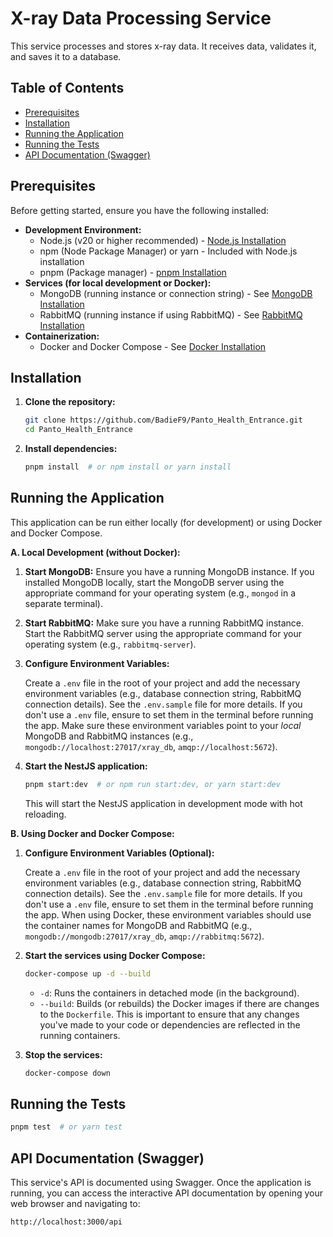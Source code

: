 # X-ray Data Processing Service

This service processes and stores x-ray data. It receives data, validates it, and saves it to a database.

## Table of Contents

- [Prerequisites](#prerequisites)
- [Installation](#installation)
- [Running the Application](#running-the-application)
- [Running the Tests](#running-the-tests)
- [API Documentation (Swagger)](#api-documentation-swagger)

## Prerequisites

Before getting started, ensure you have the following installed:

- **Development Environment:**
  - Node.js (v20 or higher recommended) - [Node.js Installation](https://nodejs.org/)
  - npm (Node Package Manager) or yarn - Included with Node.js installation
  - pnpm (Package manager) - [pnpm Installation](https://pnpm.io/installation)
- **Services (for local development or Docker):**
  - MongoDB (running instance or connection string) - See [MongoDB Installation](https://www.mongodb.com/try/download/community)
  - RabbitMQ (running instance if using RabbitMQ) - See [RabbitMQ Installation](https://www.rabbitmq.com/download.html)
- **Containerization:**
  - Docker and Docker Compose - See [Docker Installation](https://docs.docker.com/get-docker/)

## Installation

1.  **Clone the repository:**

    ```bash
    git clone https://github.com/BadieF9/Panto_Health_Entrance.git
    cd Panto_Health_Entrance
    ```

2.  **Install dependencies:**

    ```bash
    pnpm install  # or npm install or yarn install
    ```

## Running the Application

This application can be run either locally (for development) or using Docker and Docker Compose.

**A. Local Development (without Docker):**

1.  **Start MongoDB:** Ensure you have a running MongoDB instance. If you installed MongoDB locally, start the MongoDB server using the appropriate command for your operating system (e.g., `mongod` in a separate terminal).

2.  **Start RabbitMQ:** Make sure you have a running RabbitMQ instance. Start the RabbitMQ server using the appropriate command for your operating system (e.g., `rabbitmq-server`).

3.  **Configure Environment Variables:**

    Create a `.env` file in the root of your project and add the necessary environment variables (e.g., database connection string, RabbitMQ connection details). See the `.env.sample` file for more details. If you don't use a `.env` file, ensure to set them in the terminal before running the app. Make sure these environment variables point to your _local_ MongoDB and RabbitMQ instances (e.g., `mongodb://localhost:27017/xray_db`, `amqp://localhost:5672`).

4.  **Start the NestJS application:**

    ```bash
    pnpm start:dev  # or npm run start:dev, or yarn start:dev
    ```

    This will start the NestJS application in development mode with hot reloading.

**B. Using Docker and Docker Compose:**

1.  **Configure Environment Variables (Optional):**

    Create a `.env` file in the root of your project and add the necessary environment variables (e.g., database connection string, RabbitMQ connection details). See the `.env.sample` file for more details. If you don't use a `.env` file, ensure to set them in the terminal before running the app. When using Docker, these environment variables should use the container names for MongoDB and RabbitMQ (e.g., `mongodb://mongodb:27017/xray_db`, `amqp://rabbitmq:5672`).

2.  **Start the services using Docker Compose:**

    ```bash
    docker-compose up -d --build
    ```

    - `-d`: Runs the containers in detached mode (in the background).
    - `--build`: Builds (or rebuilds) the Docker images if there are changes to the `Dockerfile`. This is important to ensure that any changes you've made to your code or dependencies are reflected in the running containers.

3.  **Stop the services:**

    ```bash
    docker-compose down
    ```

## Running the Tests

```bash
pnpm test  # or yarn test
```

## API Documentation (Swagger)

This service's API is documented using Swagger. Once the application is running, you can access the interactive API documentation by opening your web browser and navigating to:

```bash
http://localhost:3000/api
```
